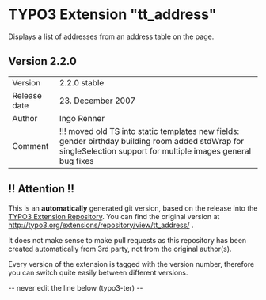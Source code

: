 # TYPO3 Extension "tt_address"
Displays a list of addresses from an address table on the page.

## Version 2.2.0




<table>
	<tr><td>Version</td><td>2.2.0 stable</td></tr>
	<tr><td>Release date</td><td>23. December 2007</td></tr>
	<tr><td>Author</td><td>Ingo Renner</td></tr>
	<tr><td>Comment</td><td>!!! moved old TS into static templates  new fields: gender birthday building room  added stdWrap for singleSelection  support for multiple images  general bug fixes</td></tr>
</table>

## !! Attention !!
This is an **automatically** generated git version, based on the release into the [TYPO3 Extension Repository](http://www.typo3.org/extensions/).
You can find the original version at http://typo3.org/extensions/repository/view/tt_address/ .

It does not make sense to make pull requests as this repository has been created automatically from 3rd party, not from the original author(s).

Every version of the extension is tagged with the version number, therefore you can switch quite easily between different versions.


-- never edit the line below (typo3-ter) --